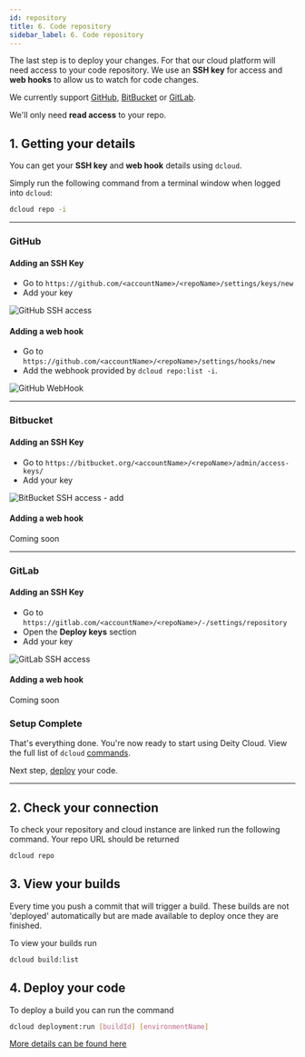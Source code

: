 ```yaml
---
id: repository
title: 6. Code repository
sidebar_label: 6. Code repository
---
```


The last step is to deploy your changes. For that our cloud platform will need access to your code repository.  We use an **SSH key** for access and **web hooks** to allow us to watch for code changes.

We currently support <a href="https://github.com/" target="_blank" rel="noreferrer noopener">GitHub</a>, <a href="https://bitbucket.org/" target="_blank" rel="noreferrer noopener">BitBucket</a> or <a href="https://about.gitlab.com/" target="_blank" rel="noreferrer noopener">GitLab</a>.

We'll only need **read access** to your repo.

## 1. Getting your details

You can get your **SSH key** and **web hook** details using `dcloud`.

Simply run the following command from a terminal window when logged into `dcloud`:

```bash
dcloud repo -i
```

---
### GitHub

#### Adding an SSH Key

- Go to `https://github.com/<accountName>/<repoName>/settings/keys/new`
- Add your key

![GitHub SSH access](/img/docs/cloud/github-ssh-key.png)

#### Adding a web hook

- Go to `https://github.com/<accountName>/<repoName>/settings/hooks/new`
- Add the webhook provided by `dcloud repo:list -i`.

![GitHub WebHook](/img/docs/cloud/github-webhook.png)

---
### Bitbucket

#### Adding an SSH Key

- Go to `https://bitbucket.org/<accountName>/<repoName>/admin/access-keys/`
- Add your key

![BitBucket SSH access - add](/img/docs/cloud/bitbucket-ssh-key-2.png)

#### Adding a web hook

Coming soon

---
### GitLab

#### Adding an SSH Key

- Go to `https://gitlab.com/<accountName>/<repoName>/-/settings/repository`
- Open the **Deploy keys** section
- Add your key

![GitLab SSH access](/img/docs/cloud/gitlab-ssh-key.png)

#### Adding a web hook

Coming soon

### Setup Complete

That's everything done. You're now ready to start using Deity Cloud. View the full list of `dcloud` [commands](../cloud/dcloud).

Next step, [deploy](/docs/platform/deployment/overview) your code.

---

## 2. Check your connection

To check your repository and cloud instance are linked run the following command. Your repo URL should be returned

```bash
dcloud repo
```

## 3. View your builds

Every time you push a commit that will trigger a build. These builds are not 'deployed' automatically but are made available to deploy once they are finished.

To view your builds run

```bash
dcloud build:list
```

## 4. Deploy your code

To deploy a build you can run the command

```bash
dcloud deployment:run [buildId] [environmentName]
```

[More details can be found here](/docs/platform/cloud/dcloud#deploy)
